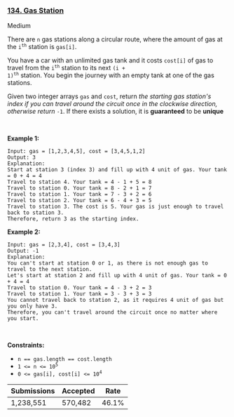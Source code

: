 ### [134. Gas Station](https://leetcode.com/problems/gas-station/)

Medium

There are `` n `` gas stations along a circular route, where the amount of gas at the <code>i<sup>th</sup></code> station is `` gas[i] ``.

You have a car with an unlimited gas tank and it costs `` cost[i] `` of gas to travel from the <code>i<sup>th</sup></code> station to its next <code>(i + 1)<sup>th</sup></code> station. You begin the journey with an empty tank at one of the gas stations.

Given two integer arrays `` gas `` and `` cost ``, return _the starting gas station's index if you can travel around the circuit once in the clockwise direction, otherwise return_ `` -1 ``. If there exists a solution, it is __guaranteed__ to be __unique__

 

<strong class="example">Example 1:</strong>

```
Input: gas = [1,2,3,4,5], cost = [3,4,5,1,2]
Output: 3
Explanation:
Start at station 3 (index 3) and fill up with 4 unit of gas. Your tank = 0 + 4 = 4
Travel to station 4. Your tank = 4 - 1 + 5 = 8
Travel to station 0. Your tank = 8 - 2 + 1 = 7
Travel to station 1. Your tank = 7 - 3 + 2 = 6
Travel to station 2. Your tank = 6 - 4 + 3 = 5
Travel to station 3. The cost is 5. Your gas is just enough to travel back to station 3.
Therefore, return 3 as the starting index.
```

<strong class="example">Example 2:</strong>

```
Input: gas = [2,3,4], cost = [3,4,3]
Output: -1
Explanation:
You can't start at station 0 or 1, as there is not enough gas to travel to the next station.
Let's start at station 2 and fill up with 4 unit of gas. Your tank = 0 + 4 = 4
Travel to station 0. Your tank = 4 - 3 + 2 = 3
Travel to station 1. Your tank = 3 - 3 + 3 = 3
You cannot travel back to station 2, as it requires 4 unit of gas but you only have 3.
Therefore, you can't travel around the circuit once no matter where you start.
```

 

__Constraints:__

*   `` n == gas.length == cost.length ``
*   <code>1 <= n <= 10<sup>5</sup></code>
*   <code>0 <= gas[i], cost[i] <= 10<sup>4</sup></code>

| Submissions    | Accepted     | Rate   |
| -------------- | ------------ | ------ |
| 1,238,551 | 570,482 | 46.1% |